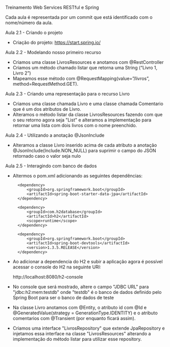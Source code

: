 Treinamento Web Services RESTful e Spring

Cada aula é representada por um commit que está identificado com o nome/número da aula.

Aula 2.1 - Criando o projeto
- Criação do projeto: https://start.spring.io/

Aula 2.2 - Modelando nosso primeiro recurso
- Criamos uma classe LivrosResources e anotamos com @RestController 
- Criamos um método chamado listar que retorna uma String (“Livro 1, Livro 2”)
- Mapeamos esse método com @RequestMapping(value=”/livros”, method=RequestMethod.GET).

Aula 2.3 - Criando uma representação para o recurso Livro
- Criamos uma classe chamada Livro e uma classe chamada Comentario que é um dos atributos de Livro.
- Alteramos o método listar da classe LivrosResources fazendo com que o seu retorno agora seja "List<Livro>" e alteramos a implementação para retornar uma lista com dois livros com o nome preenchido.

Aula 2.4 - Utilizando a anotação @JsonInclude
- Alteramos a classe Livro inserido acima de cada atributo a anotação @JsonInclude(Include.NON_NULL) para suprimir o campo do JSON retornado caso o valor seja nulo

Aula 2.5 - Interagindo com banco de dados
- Altermos o pom.xml adicionando as seguintes dependências:

		<dependency>
		    <groupId>org.springframework.boot</groupId>
		    <artifactId>spring-boot-starter-data-jpa</artifactId>
		</dependency>
		
		<dependency>
		    <groupId>com.h2database</groupId>
		    <artifactId>h2</artifactId>
		    <scope>runtime</scope>
		</dependency>
		
		<dependency>
		    <groupId>org.springframework.boot</groupId>
		    <artifactId>spring-boot-devtools</artifactId>
		    <version>1.3.5.RELEASE</version>
		</dependency>

- Ao adicionar a dependencia do H2 e subir a aplicação agora é possível acessar o console do H2 na seguinte URI:

	http://localhost:8080/h2-console		

- No console que será mostrado, altere o campo "JDBC URL" para "jdbc:h2:mem:testdb" onde "testdb" é o banco de dados definido pelo Spring Boot para ser o banco de dados de teste

- Na classe Livro anotamos com @Entity, o atributo id com @Id e @GeneratedValue(strategy = GenerationType.IDENTITY) e o atributo comentarios com @Transient (por enquanto ficará assim).

- Criamos uma interface "LivrosRepository" que extende JpaRepository e injetamos essa interface na classe "LivrosResources" alterando a implementação do método listar para utilizar esse repository.